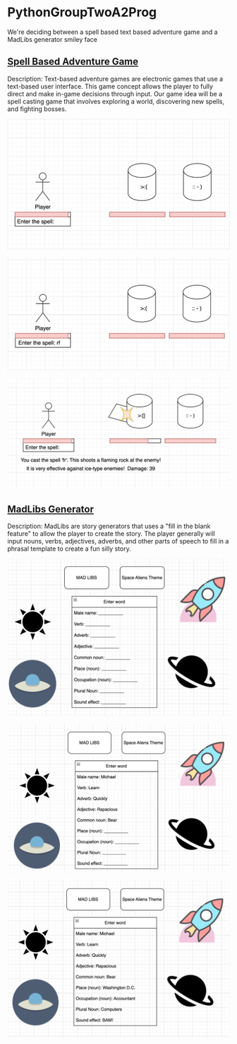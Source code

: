 # PythonGroupTwoA2Prog
We're deciding between a spell based text based adventure game and a MadLibs generator smiley face 

## [Spell Based Adventure Game](https://github.com/MisterNo0ne/PythonGroupTwoA2Prog/tree/main/SpellBattleGame)

Description: Text-based adventure games are electronic games that use a text-based user interface. This game concept allows the player to fully direct and make in-game decisions through input. Our game idea will be a spell casting game that involves exploring a world, discovering new spells, and fighting bosses.

![Space Based Adventure 1](https://github.com/MisterNo0ne/PythonGroupTwoA2Prog/blob/main/images/sba1.png?raw=true)

![Space Based Adventure 2](https://github.com/MisterNo0ne/PythonGroupTwoA2Prog/blob/main/images/sba2.png?raw=true)

![Space Based Adventure 3](https://github.com/MisterNo0ne/PythonGroupTwoA2Prog/blob/main/images/sba3.png?raw=true)

## [MadLibs Generator](https://github.com/MisterNo0ne/PythonGroupTwoA2Prog/tree/main/Madlibs)

Description: MadLibs are story generators that uses a "fill in the blank feature" to allow the player to create the story. The player generally will input nouns, verbs, adjectives, adverbs, and other parts of speech to fill in a phrasal template to create a fun silly story.

![Space Themed Mad Libs 1](https://github.com/MisterNo0ne/PythonGroupTwoA2Prog/blob/main/images/MadLibs1.png)

![Space Themed Mad Libs 2](https://github.com/MisterNo0ne/PythonGroupTwoA2Prog/blob/main/images/MadLibs2.png)

![Space Themed Mad Libs 3](https://github.com/MisterNo0ne/PythonGroupTwoA2Prog/blob/main/images/MadLibs3.png)
